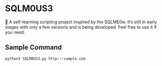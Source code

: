 # SQLM0US3
🐹 A self-learning scripting project inspired by the SQLME0w. It’s still in early stages with only a few versions and is being developed. Feel free to use it if you need.

## Sample Command
```python
python3 SQLM0US3.py http://sample.com
```
